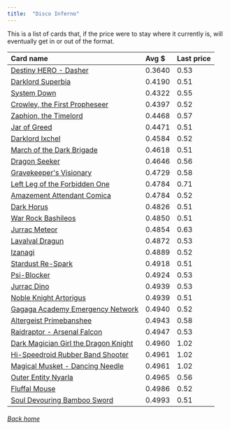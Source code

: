 ```yaml
---
title:  "Disco Inferno"
---
```


This is a list of cards that, if the price were to stay where it currently is, will eventually get in or out of the format.

| Card name | Avg $ | Last price |
| :-- | :-- | :-- |
[Destiny HERO - Dasher](https://db.ygoprodeck.com/card/?search=Destiny%20HERO%20-%20Dasher) | 0.3640 | 0.53 |
[Darklord Superbia](https://db.ygoprodeck.com/card/?search=Darklord%20Superbia) | 0.4190 | 0.51 |
[System Down](https://db.ygoprodeck.com/card/?search=System%20Down) | 0.4322 | 0.55 |
[Crowley, the First Propheseer](https://db.ygoprodeck.com/card/?search=Crowley,%20the%20First%20Propheseer) | 0.4397 | 0.52 |
[Zaphion, the Timelord](https://db.ygoprodeck.com/card/?search=Zaphion,%20the%20Timelord) | 0.4468 | 0.57 |
[Jar of Greed](https://db.ygoprodeck.com/card/?search=Jar%20of%20Greed) | 0.4471 | 0.51 |
[Darklord Ixchel](https://db.ygoprodeck.com/card/?search=Darklord%20Ixchel) | 0.4584 | 0.52 |
[March of the Dark Brigade](https://db.ygoprodeck.com/card/?search=March%20of%20the%20Dark%20Brigade) | 0.4618 | 0.51 |
[Dragon Seeker](https://db.ygoprodeck.com/card/?search=Dragon%20Seeker) | 0.4646 | 0.56 |
[Gravekeeper's Visionary](https://db.ygoprodeck.com/card/?search=Gravekeeper's%20Visionary) | 0.4729 | 0.58 |
[Left Leg of the Forbidden One](https://db.ygoprodeck.com/card/?search=Left%20Leg%20of%20the%20Forbidden%20One) | 0.4784 | 0.71 |
[Amazement Attendant Comica](https://db.ygoprodeck.com/card/?search=Amazement%20Attendant%20Comica) | 0.4784 | 0.52 |
[Dark Horus](https://db.ygoprodeck.com/card/?search=Dark%20Horus) | 0.4826 | 0.51 |
[War Rock Bashileos](https://db.ygoprodeck.com/card/?search=War%20Rock%20Bashileos) | 0.4850 | 0.51 |
[Jurrac Meteor](https://db.ygoprodeck.com/card/?search=Jurrac%20Meteor) | 0.4854 | 0.63 |
[Lavalval Dragun](https://db.ygoprodeck.com/card/?search=Lavalval%20Dragun) | 0.4872 | 0.53 |
[Izanagi](https://db.ygoprodeck.com/card/?search=Izanagi) | 0.4889 | 0.52 |
[Stardust Re-Spark](https://db.ygoprodeck.com/card/?search=Stardust%20Re-Spark) | 0.4918 | 0.51 |
[Psi-Blocker](https://db.ygoprodeck.com/card/?search=Psi-Blocker) | 0.4924 | 0.53 |
[Jurrac Dino](https://db.ygoprodeck.com/card/?search=Jurrac%20Dino) | 0.4939 | 0.53 |
[Noble Knight Artorigus](https://db.ygoprodeck.com/card/?search=Noble%20Knight%20Artorigus) | 0.4939 | 0.51 |
[Gagaga Academy Emergency Network](https://db.ygoprodeck.com/card/?search=Gagaga%20Academy%20Emergency%20Network) | 0.4940 | 0.52 |
[Altergeist Primebanshee](https://db.ygoprodeck.com/card/?search=Altergeist%20Primebanshee) | 0.4943 | 0.58 |
[Raidraptor - Arsenal Falcon](https://db.ygoprodeck.com/card/?search=Raidraptor%20-%20Arsenal%20Falcon) | 0.4947 | 0.53 |
[Dark Magician Girl the Dragon Knight](https://db.ygoprodeck.com/card/?search=Dark%20Magician%20Girl%20the%20Dragon%20Knight) | 0.4960 | 1.02 |
[Hi-Speedroid Rubber Band Shooter](https://db.ygoprodeck.com/card/?search=Hi-Speedroid%20Rubber%20Band%20Shooter) | 0.4961 | 1.02 |
[Magical Musket - Dancing Needle](https://db.ygoprodeck.com/card/?search=Magical%20Musket%20-%20Dancing%20Needle) | 0.4961 | 1.02 |
[Outer Entity Nyarla](https://db.ygoprodeck.com/card/?search=Outer%20Entity%20Nyarla) | 0.4965 | 0.56 |
[Fluffal Mouse](https://db.ygoprodeck.com/card/?search=Fluffal%20Mouse) | 0.4986 | 0.52 |
[Soul Devouring Bamboo Sword](https://db.ygoprodeck.com/card/?search=Soul%20Devouring%20Bamboo%20Sword) | 0.4993 | 0.51 |

###### [Back home](index)